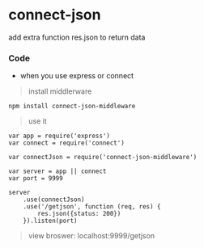 # connect-json
add extra function res.json to return data

### Code

* when you use express or connect

> install middlerware
```shell
npm install connect-json-middleware
```

> use it

```shell
var app = require('express')
var connect = require('connect')

var connectJson = require('connect-json-middleware')

var server = app || connect
var port = 9999

server
	.use(connectJson)
	.use('/getjson', function (req, res) {
		res.json({status: 200})
	}).listen(port)
```

> view broswer: localhost:9999/getjson
